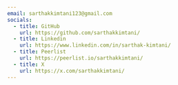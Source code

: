 ```yaml
---
email: sarthakkimtani123@gmail.com
socials:
  - title: GitHub
    url: https://github.com/sarthakkimtani/
  - title: Linkedin
    url: https://www.linkedin.com/in/sarthak-kimtani/
  - title: Peerlist
    url: https://peerlist.io/sarthakkimtani/
  - title: X
    url: https://x.com/sarthakkimtani/
---
```

